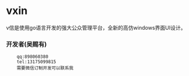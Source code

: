 vxin
====

v信是使用go语言开发的强大公众管理平台，全新的高仿windows界面UI设计。

### 开发者(吴赐有)
		
		qq:898060380
		tel:13175099815
		需要微信订制开发可以联系我

